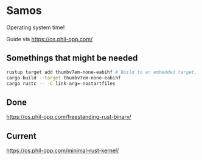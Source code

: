 # Samos

Operating system time!

Guide via <https://os.phil-opp.com/>

## Somethings that might be needed

```sh
rustup target add thumbv7em-none-eabihf # Build to an embedded target.
cargo build --target thumbv7em-none-eabihf
cargo rustc -- -C link-arg=-nostartfiles
```

## Done

<https://os.phil-opp.com/freestanding-rust-binary/>

## Current

<https://os.phil-opp.com/minimal-rust-kernel/>
